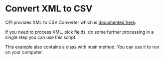 # Convert XML to CSV

CPI provides XML to CSV Converter which is [documented here](https://help.sap.com/viewer/368c481cd6954bdfa5d0435479fd4eaf/Cloud/en-US/902522209e7546f89c3c52ad018603d1.html).

If you need to process XML, pick fields, do some further processing in a single step you can use this script.

This example also contains a class with main method. You can use it to run on your computer.
